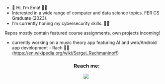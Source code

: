 - 👋 Hi, I’m Ema! 👩‍💻
- Interested in a wide range of computer and data science topics. FER CS Graduate (2023).
- I’m currently honing my cybersecurity skills. 🕵️‍♀️

Repos mostly contain featured course assignments, own projects incoming!
- currently working on a music theory app featuring AI and web/Android app development - Rach 🎹🎶 (https://en.wikipedia.org/wiki/Sergei_Rachmaninoff)

  <h3 align="center" >Reach me: </h3>

<p align="center">
 <div align="center"  class="icons-social" style="margin-left: 10px;">
        <a style="margin-left: 10px;"  target="_blank" href="https://www.linkedin.com/in/ema-smolic/">
          <img src="https://img.icons8.com/doodle/40/000000/linkedin--v2.png"></a>
      </div>
</p>
